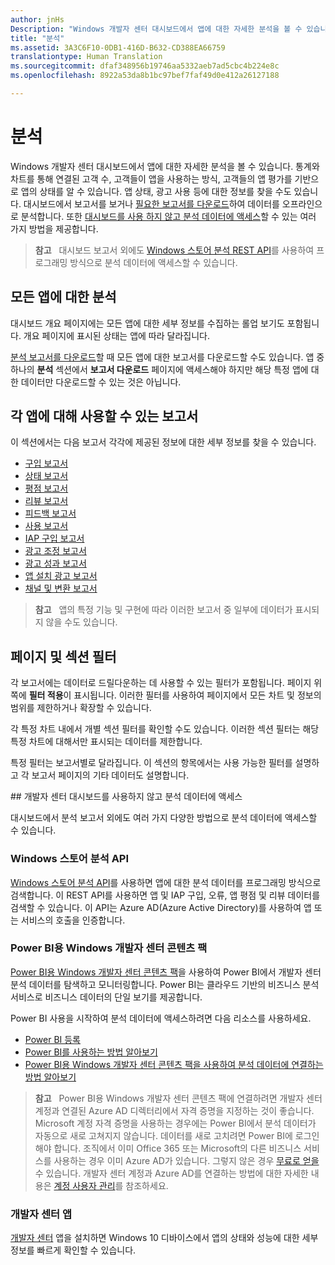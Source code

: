 ```yaml
---
author: jnHs
Description: "Windows 개발자 센터 대시보드에서 앱에 대한 자세한 분석을 볼 수 있습니다."
title: "분석"
ms.assetid: 3A3C6F10-0DB1-416D-B632-CD388EA66759
translationtype: Human Translation
ms.sourcegitcommit: dfaf348956b19746aa5332aeb7ad5cbc4b224e8c
ms.openlocfilehash: 8922a53da8b1bc97bef7faf49d0e412a26127188

---
```


# 분석

Windows 개발자 센터 대시보드에서 앱에 대한 자세한 분석을 볼 수 있습니다. 통계와 차트를 통해 연결된 고객 수, 고객들이 앱을 사용하는 방식, 고객들의 앱 평가를 기반으로 앱의 상태를 알 수 있습니다. 앱 상태, 광고 사용 등에 대한 정보를 찾을 수도 있습니다. 대시보드에서 보고서를 보거나 [필요한 보고서를 다운로드](download-analytic-reports.md)하여 데이터를 오프라인으로 분석합니다. 또한 [대시보드를 사용 하지 않고 분석 데이터에 액세스](#no-dashboard)할 수 있는 여러 가지 방법을 제공합니다.

> **참고** &nbsp;&nbsp;대시보드 보고서 외에도 [Windows 스토어 분석 REST API](../monetize/access-analytics-data-using-windows-store-services.md)를 사용하여 프로그래밍 방식으로 분석 데이터에 액세스할 수 있습니다.

## 모든 앱에 대한 분석


대시보드 개요 페이지에는 모든 앱에 대한 세부 정보를 수집하는 롤업 보기도 포함됩니다. 개요 페이지에 표시된 상태는 앱에 따라 달라집니다.

[분석 보고서를 다운로드](download-analytic-reports.md)할 때 모든 앱에 대한 보고서를 다운로드할 수도 있습니다. 앱 중 하나의 **분석** 섹션에서 **보고서 다운로드** 페이지에 액세스해야 하지만 해당 특정 앱에 대한 데이터만 다운로드할 수 있는 것은 아닙니다.

## 각 앱에 대해 사용할 수 있는 보고서


이 섹션에서는 다음 보고서 각각에 제공된 정보에 대한 세부 정보를 찾을 수 있습니다.

-   [구입 보고서](acquisitions-report.md)
-   [상태 보고서](health-report.md)
-   [평점 보고서](ratings-report.md)
-   [리뷰 보고서](reviews-report.md)
-   [피드백 보고서](feedback-report.md)
-   [사용 보고서](usage-report.md)
-   [IAP 구입 보고서](iap-acquisitions-report.md)
-   [광고 조정 보고서](ad-mediation-report.md)
-   [광고 성과 보고서](advertising-performance-report.md)
-   [앱 설치 광고 보고서](app-install-ads-reports.md)
-   [채널 및 변환 보고서](channels-and-conversions-report.md)

> **참고** &nbsp;&nbsp;앱의 특정 기능 및 구현에 따라 이러한 보고서 중 일부에 데이터가 표시되지 않을 수도 있습니다.

## 페이지 및 섹션 필터

각 보고서에는 데이터로 드릴다운하는 데 사용할 수 있는 필터가 포함됩니다. 페이지 위쪽에 **필터 적용**이 표시됩니다. 이러한 필터를 사용하여 페이지에서 모든 차트 및 정보의 범위를 제한하거나 확장할 수 있습니다.

각 특정 차트 내에서 개별 섹션 필터를 확인할 수도 있습니다. 이러한 섹션 필터는 해당 특정 차트에 대해서만 표시되는 데이터를 제한합니다.

특정 필터는 보고서별로 달라집니다. 이 섹션의 항목에서는 사용 가능한 필터를 설명하고 각 보고서 페이지의 기타 데이터도 설명합니다.

<span id="no-dashboard"/>
## 개발자 센터 대시보드를 사용하지 않고 분석 데이터에 액세스

대시보드에서 분석 보고서 외에도 여러 가지 다양한 방법으로 분석 데이터에 액세스할 수 있습니다.

### Windows 스토어 분석 API

[Windows 스토어 분석 API](../monetize/access-analytics-data-using-windows-store-services.md)를 사용하면 앱에 대한 분석 데이터를 프로그래밍 방식으로 검색합니다. 이 REST API를 사용하면 앱 및 IAP 구입, 오류, 앱 평점 및 리뷰 데이터를 검색할 수 있습니다. 이 API는 Azure AD(Azure Active Directory)를 사용하여 앱 또는 서비스의 호출을 인증합니다.

### Power BI용 Windows 개발자 센터 콘텐츠 팩

[Power BI용 Windows 개발자 센터 콘텐츠 팩](https://powerbi.microsoft.com/documentation/powerbi-content-pack-windows-dev-center/)을 사용하여 Power BI에서 개발자 센터 분석 데이터를 탐색하고 모니터링합니다. Power BI는 클라우드 기반의 비즈니스 분석 서비스로 비즈니스 데이터의 단일 보기를 제공합니다.

Power BI 사용을 시작하여 분석 데이터에 액세스하려면 다음 리소스를 사용하세요.

* [Power BI 등록](https://powerbi.microsoft.com/documentation/powerbi-service-self-service-signup-for-power-bi/)
* [Power BI를 사용하는 방법 알아보기](https://powerbi.microsoft.com/guided-learning/)
* [Power BI용 Windows 개발자 센터 콘텐츠 팩을 사용하여 분석 데이터에 연결하는 방법 알아보기](https://powerbi.microsoft.com/documentation/powerbi-content-pack-windows-dev-center/)

> **참고** &nbsp;&nbsp;Power BI용 Windows 개발자 센터 콘텐츠 팩에 연결하려면 개발자 센터 계정과 연결된 Azure AD 디렉터리에서 자격 증명을 지정하는 것이 좋습니다. Microsoft 계정 자격 증명을 사용하는 경우에는 Power BI에서 분석 데이터가 자동으로 새로 고쳐지지 않습니다. 데이터를 새로 고치려면 Power BI에 로그인해야 합니다. 조직에서 이미 Office 365 또는 Microsoft의 다른 비즈니스 서비스를 사용하는 경우 이미 Azure AD가 있습니다. 그렇지 않은 경우 [무료로 얻을](http://go.microsoft.com/fwlink/p/?LinkId=703757) 수 있습니다. 개발자 센터 계정과 Azure AD를 연결하는 방법에 대한 자세한 내용은 [계정 사용자 관리](manage-account-users.md)를 참조하세요.

### 개발자 센터 앱

[개발자 센터](https://www.microsoft.com/store/apps/dev-center/9nblggh4r5ws) 앱을 설치하면 Windows 10 디바이스에서 앱의 상태와 성능에 대한 세부 정보를 빠르게 확인할 수 있습니다. 



<!--HONumber=Jun16_HO4-->


